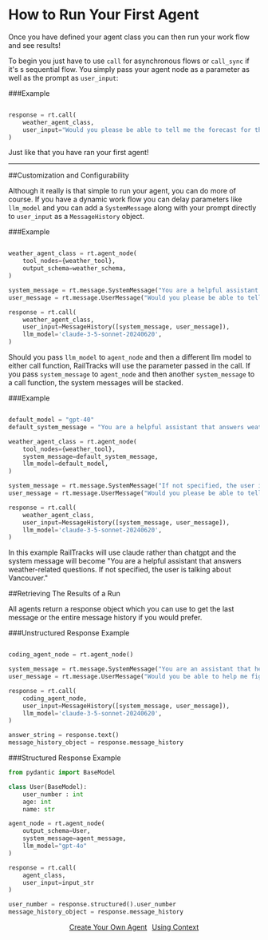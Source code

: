 # How to Run Your First Agent

Once you have defined your agent class you can then run your work flow and see results!

To begin you just have to use `call` for asynchronous flows or `call_sync` if it's s sequential flow. You simply pass your agent node as a parameter as well as the prompt as `user_input`:


###Example
```python

response = rt.call(
    weather_agent_class,
    user_input="Would you please be able to tell me the forecast for the next week?"
)
```

Just like that you have ran your first agent!

---

##Customization and Configurability

Although it really is that simple to run your agent, you can do more of course. If you have a dynamic work flow you can delay parameters like `llm_model` and you can add a `SystemMessage` along with your prompt directly to `user_input` as a `MessageHistory` object.

###Example
```python

weather_agent_class = rt.agent_node(
    tool_nodes={weather_tool},
    output_schema=weather_schema, 
)

system_message = rt.message.SystemMessage("You are a helpful assistant that answers weather-related questions.")
user_message = rt.message.UserMessage("Would you please be able to tell me the forecast for the next week?")

response = rt.call(
    weather_agent_class,
    user_input=MessageHistory([system_message, user_message]),
    llm_model='claude-3-5-sonnet-20240620',
)
```

Should you pass `llm_model` to `agent_node` and then a different llm model to either call function, RailTracks will use the parameter passed in the call. If you pass `system_message` to `agent_node` and then another `system_message` to a call function, the system messages will be stacked.

###Example
```python

default_model = "gpt-40"
default_system_message = "You are a helpful assistant that answers weather-related questions."

weather_agent_class = rt.agent_node(
    tool_nodes={weather_tool},
    system_message=default_system_message,
    llm_model=default_model,
)

system_message = rt.message.SystemMessage("If not specified, the user is talking about Vancouver.")
user_message = rt.message.UserMessage("Would you please be able to tell me the forecast for the next week?")

response = rt.call(
    weather_agent_class,
    user_input=MessageHistory([system_message, user_message]),
    llm_model='claude-3-5-sonnet-20240620',
)
```
In this example RailTracks will use claude rather than chatgpt and the system message will become
"You are a helpful assistant that answers weather-related questions. If not specified, the user is talking about Vancouver."

##Retrieving The Results of a Run

All agents return a response object which you can use to get the last message or the entire message history if you would prefer.

###Unstructured Response Example
```python

coding_agent_node = rt.agent_node()

system_message = rt.message.SystemMessage("You are an assistant that helps users write code and learn about coding.")
user_message = rt.message.UserMessage("Would you be able to help me figure out a good solution to running agentic flows?")

response = rt.call(
    coding_agent_node,
    user_input=MessageHistory([system_message, user_message]),
    llm_model='claude-3-5-sonnet-20240620',
)

answer_string = response.text()
message_history_object = response.message_history
```

###Structured Response Example
```python
from pydantic import BaseModel

class User(BaseModel):
    user_number : int
    age: int
    name: str

agent_node = rt.agent_node(
    output_schema=User,
    system_message=agent_message,
    llm_model="gpt-4o"
)

response = rt.call(
    agent_class,
    user_input=input_str
)

user_number = response.structured().user_number
message_history_object = response.message_history
```


<p style="text-align:center;">
  <a href="../tools_mcp/create_your_own" class="md-button" style="margin:3px">Create Your Own Agent</a>
  <a href="../advanced_usage/context" class="md-button" style="margin:3px">Using Context</a>
</p>
